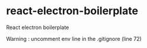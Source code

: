 # react-electron-boilerplate
React electron boilerplate

Warning : uncomment env line in the .gitignore (line 72)